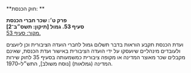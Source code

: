 **חוק הכנסת: **

**פרק ט׳: שכר חברי הכנסת**  
**סעיף 53. גמול [תיקון: תשס״ב־2]**  
[מקור: סעיף 53. ](https://he.wikisource.org/wiki/חוק_הכנסת#סעיף_53)  

ועדת הכנסת תקבע הוראות בדבר תשלום גמול לחברי הועדה הציבורית וכן ליועצים ולעובדים מינהליים שיועסקו על ידי הועדה הציבורית באישור ועדת הכנסת, שאינם מקבלים שכר מאוצר המדינה או מקופה ציבורית כמשמעותה בסעיף 35 לחוק שירות המדינה (גמלאות) [נוסח משולב], התש״ל–1970. 
